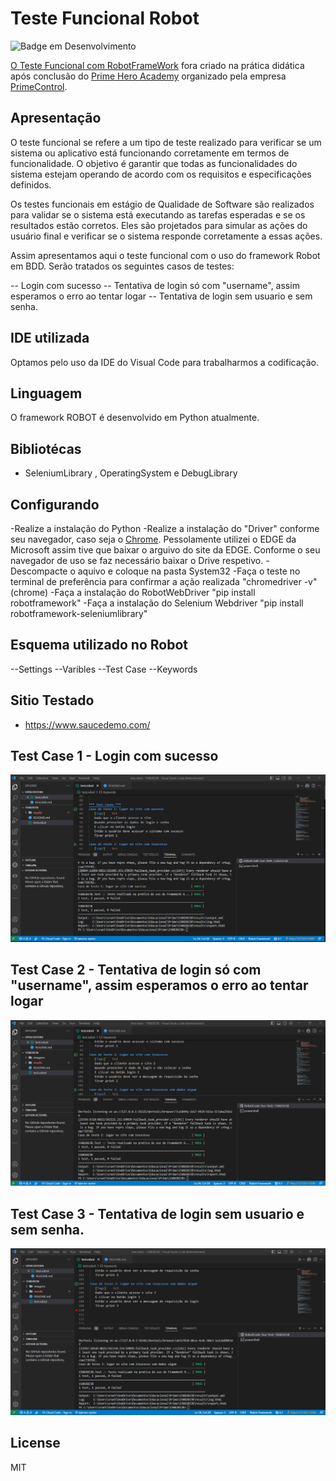 ﻿# Teste Funcional Robot

![Badge em Desenvolvimento](http://img.shields.io/static/v1?label=STATUS&message=%20CONCLUIDO&color=GREEN&style=for-the-badge)

[O Teste Funcional com RobotFrameWork](https://github.com/ancgci/Teste-Funcional-Robot) fora criado na prática didática após conclusão do [Prime Hero Academy](https://primelearning.mobiliza.com.br/) organizado pela empresa [PrimeControl](https://www.primecontrol.com.br/).

## Apresentação

O teste funcional se refere a um tipo de teste realizado para verificar se um sistema ou aplicativo está funcionando corretamente em termos de funcionalidade. O objetivo é garantir que todas as funcionalidades do sistema estejam operando de acordo com os requisitos e especificações definidos.

Os testes funcionais em estágio de Qualidade de Software são realizados para validar se o sistema está executando as tarefas esperadas e se os resultados estão corretos. Eles são projetados para simular as ações do usuário final e verificar se o sistema responde corretamente a essas ações.

Assim apresentamos aqui o teste funcional com o uso do framework Robot em BDD. Serão tratados os seguintes casos de testes:

-- Login com sucesso
-- Tentativa de login só com "username", assim esperamos o erro ao tentar logar
-- Tentativa de login sem usuario e sem senha. 

## IDE utilizada

Optamos pelo uso da IDE do Visual Code para trabalharmos a codificação.

## Linguagem

O framework ROBOT é desenvolvido em Python atualmente.

## Bibliotécas

- SeleniumLibrary , OperatingSystem e DebugLibrary

## Configurando

-Realize a instalação do Python
-Realize a instalação do "Driver" conforme seu navegador, caso seja o [Chrome]( https://chromedriver.chromium.org/downloads).
Pessolamente utilizei o EDGE da Microsoft assim tive que baixar o arguivo do site da EDGE. Conforme o seu navegador de uso se faz necessário baixar o Drive respetivo. 
-Descompacte o aquivo e coloque na pasta System32
-Faça o teste no terminal de preferência para confirmar a ação realizada "chromedriver -v" (chrome) 
-Faça a instalação do RobotWebDriver "pip install robotframework"
-Faça a instalação do Selenium Webdriver "pip install robotframework-seleniumlibrary"

## Esquema utilizado no Robot

--Settings
--Varibles
--Test Case
--Keywords

## Sitio Testado

- https://www.saucedemo.com/


## Test Case 1 - Login com sucesso

![1](https://github.com/ancgci/Teste-Funcional-Robot/blob/main/imagens/testecase1.png)

## Test Case 2 - Tentativa de login só com "username", assim esperamos o erro ao tentar logar

![2](https://github.com/ancgci/Teste-Funcional-Robot/blob/main/imagens/testecase2.png)

## Test Case 3 - Tentativa de login sem usuario e sem senha.

![3](https://github.com/ancgci/Teste-Funcional-Robot/blob/main/imagens/testecase3.png)


## License

MIT


